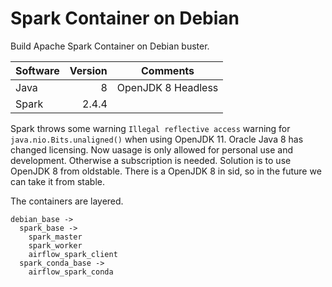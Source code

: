 # Spark Container on Debian

Build Apache Spark Container on Debian buster.


| Software | Version | Comments
| -------- | -------:| ---------
| Java     | 8       | OpenJDK 8 Headless
| Spark    | 2.4.4   |

Spark throws some warning `Illegal reflective access` warning for `java.nio.Bits.unaligned()` when using OpenJDK 11. 
Oracle Java 8 has changed licensing. Now uasage is only allowed for personal use and development. Otherwise a subscription
is needed.  Solution is to use OpenJDK 8 from oldstable. There is a OpenJDK 8 in sid, so in the future we can take it from
stable.

The containers are layered. 
```plain
debian_base -> 
  spark_base ->
    spark_master
    spark_worker
    airflow_spark_client
  spark_conda_base ->
    airflow_spark_conda
```